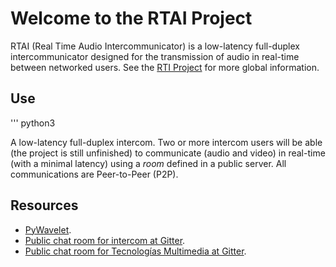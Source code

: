 # Welcome to the RTAI Project

RTAI (Real Time Audio Intercommunicator) is a low-latency full-duplex
intercommunicator designed for the transmission of audio in real-time
between networked users. See the [RTI
Project](https://github.com/Tecnologias-Multimedia/RTI) for more
global information.

## Use
'''
   python3 

A low-latency full-duplex intercom. Two or more intercom users will be
able (the project is still unfinished) to communicate (audio and
video) in real-time (with a minimal latency) using a _room_ defined in
a public server. All communications are Peer-to-Peer (P2P).

<!-- ## Platform

The software is written in Python 3, and therefore, you should be able
to run it in any machine where a Python 3 interpreter is available.

## Intercom without data-flow control.

```
Task 1. Receiver

1. Forever:
1.1. Receive a packet.
1.2. Decompress the packet, generating a quality layer.
1.3. Store the layer in a buffer.

Task 2. Player

1. Get the first chunk from the buffer.
2. Forever:
2.1. Play the chunk.
2.2. Get the next chunk from the buffer.

Task 3. SamplerAndSender

1. Forever:
1.1. Sample a chunk.
1.2. Generate the sequence of compressed packets, one for each quality layer.
1.3. Send the sequence of packets.
```
-->

## Resources

* [PyWavelet](https://pywavelets.readthedocs.io).
* [Public chat room for intercom at Gitter](https://gitter.im/Tecnologias-multimedia/intercom).
* [Public chat room for Tecnologías Multimedia at Gitter](https://gitter.im/Tecnologias-multimedia/community).
<!-- * [Slack channel](https://tec-multimedia-ual.slack.com/messages/intercom_2018/). -->
